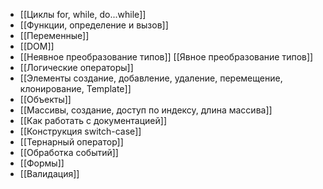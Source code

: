 * [[Циклы for, while, do...while]]
* [[Функции, определение и вызов]]
* [[Переменные]]
* [[DOM]]
* [[Неявное преобразование типов]]  [[Явное преобразование типов]]
* [[Логические операторы]]
* [[Элементы создание, добавление, удаление, перемещение, клонирование, Template]]
* [[Объекты]]
* [[Массивы, создание, доступ по индексу, длина массива]]
* [[Как работать с документацией]]
* [[Конструкция switch-case]]
* [[Тернарный оператор]]
* [[Обработка событий]]
* [[Формы]]
* [[Валидация]]